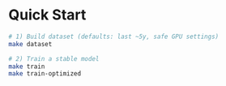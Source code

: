 # Quick Start

```bash
# 1) Build dataset (defaults: last ~5y, safe GPU settings)
make dataset

# 2) Train a stable model
make train
make train-optimized
```
